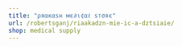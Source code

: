 ```yaml
---
title: "ρяαкαѕн мє∂ι¢αℓ ѕтσяє"
url: /robertsganj/riaakadzn-mie-ic-a-dztsiaie/
shop: medical supply
---
```

